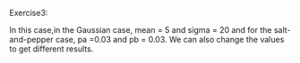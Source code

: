 Exercise3:

In this case,in the Gaussian case, mean = 5 and sigma = 20 and for the salt-and-pepper case, pa =0.03 and pb = 0.03. We can also change the values to get different results.
